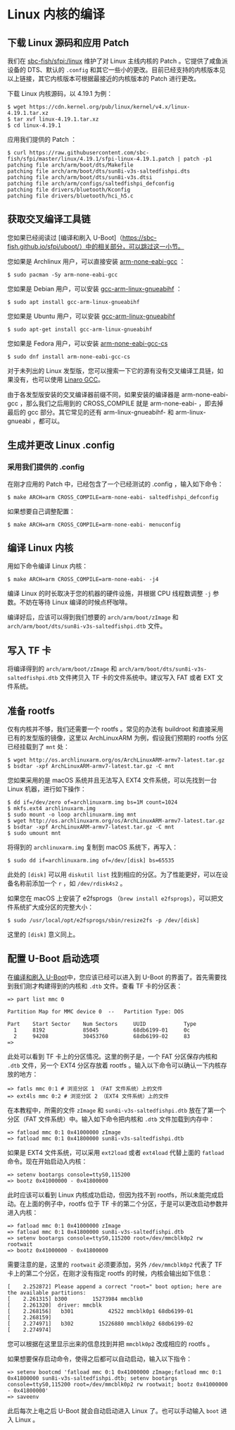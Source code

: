 # Linux 内核的编译

## 下载 Linux 源码和应用 Patch

我们在 [sbc-fish/sfpi:/linux](https://github.com/sbc-fish/sfpi/tree/master/u-boot) 维护了对 Linux 主线内核的 Patch 。它提供了咸鱼派设备的 DTS、默认的 `.config` 和其它一些小的更改。目前已经支持的内核版本见以上链接，其它内核版本可根据最接近的内核版本的 Patch 进行更改。

下载 Linux 内核源码，以 4.19.1 为例：

```shell
$ wget https://cdn.kernel.org/pub/linux/kernel/v4.x/linux-4.19.1.tar.xz
$ tar xvf linux-4.19.1.tar.xz
$ cd linux-4.19.1
```

应用我们提供的 Patch ：

```shell
$ curl https://raw.githubusercontent.com/sbc-fish/sfpi/master/linux/4.19.1/sfpi-linux-4.19.1.patch | patch -p1
patching file arch/arm/boot/dts/Makefile
patching file arch/arm/boot/dts/sun8i-v3s-saltedfishpi.dts
patching file arch/arm/boot/dts/sun8i-v3s.dtsi
patching file arch/arm/configs/saltedfishpi_defconfig
patching file drivers/bluetooth/Kconfig
patching file drivers/bluetooth/hci_h5.c
```

## 获取交叉编译工具链

您如果已经阅读过 [编译和刷入 U-Boot]（https://sbc-fish.github.io/sfpi/uboot/）中的相关部分，可以跳过这一小节。

您如果是 Archlinux 用户，可以直接安装 [arm-none-eabi-gcc](https://www.archlinux.org/packages/community/x86_64/arm-none-eabi-gcc/) ：

```shell
$ sudo pacman -Sy arm-none-eabi-gcc
```

您如果是 Debian 用户，可以安装  [gcc-arm-linux-gnueabihf](https://packages.debian.org/buster/gcc-arm-linux-gnueabihf) ：

```shell
$ sudo apt install gcc-arm-linux-gnueabihf
```

您如果是 Ubuntu 用户，可以安装 [gcc-arm-linux-gnueabihf](https://packages.ubuntu.com/bionic/gcc-arm-linux-gnueabihf)

```shell
$ sudo apt-get install gcc-arm-linux-gnueabihf
```

您如果是 Fedora 用户，可以安装 [arm-none-eabi-gcc-cs](https://rpmfind.net/linux/rpm2html/search.php?query=arm-none-eabi-gcc)

```shell
$ sudo dnf install arm-none-eabi-gcc-cs
```

对于未列出的 Linux 发型版，您可以搜索一下它的源有没有交叉编译工具链，如果没有，也可以使用 [Linaro GCC](https://releases.linaro.org/components/toolchain/binaries/latest-7/arm-eabi/)。

由于各发型版安装的交叉编译器前缀不同，如果安装的编译器是 arm-none-eabi-gcc ，那么我们之后用到的 CROSS_COMPILE 就是 arm-none-eabi- ，即去掉最后的 gcc 部分。其它常见的还有 arm-linux-gnueabihf- 和 arm-linux-gnueabi ，都可以。

## 生成并更改 Linux .config

### 采用我们提供的 .config

在刚才应用的 Patch 中，已经包含了一个已经测试的 .config ，输入如下命令：

```shell
$ make ARCH=arm CROSS_COMPILE=arm-none-eabi- saltedfishpi_defconfig
```

如果想要自己调整配置：

```shell
$ make ARCH=arm CROSS_COMPILE=arm-none-eabi- menuconfig
```

## 编译 Linux 内核

用如下命令编译 Linux 内核：

```shell
$ make ARCH=arm CROSS_COMPILE=arm-none-eabi- -j4
```

编译 Linux 的时长取决于您的机器的硬件设施，并根据 CPU 线程数调整 `-j` 参数。不妨在等待 Linux 编译的时候点杯咖啡。

编译好后，应该可以得到我们想要的 `arch/arm/boot/zImage` 和 `arch/arm/boot/dts/sun8i-v3s-saltedfishpi.dtb` 文件。

## 写入 TF 卡

将编译得到的 `arch/arm/boot/zImage` 和 `arch/arm/boot/dts/sun8i-v3s-saltedfishpi.dtb` 文件拷贝入 TF 卡的文件系统中。建议写入 FAT 或者 EXT 文件系统。

## 准备 rootfs

仅有内核并不够，我们还需要一个 rootfs 。常见的办法有 buildroot 和直接采用已有的发型版的镜像，这里以 ArchLinuxARM 为例，假设我们预期的 rootfs 分区已经挂载到了 `mnt` 处：

```shell
$ wget http://os.archlinuxarm.org/os/ArchLinuxARM-armv7-latest.tar.gz
$ bsdtar -xpf ArchLinuxARM-armv7-latest.tar.gz -C mnt
```

您如果采用的是 macOS 系统并且无法写入 EXT4 文件系统，可以先找到一台 Linux 机器，进行如下操作：

```shell
$ dd if=/dev/zero of=archlinuxarm.img bs=1M count=1024
$ mkfs.ext4 archlinuxarm.img
$ sudo mount -o loop archlinuxarm.img mnt
$ wget http://os.archlinuxarm.org/os/ArchLinuxARM-armv7-latest.tar.gz
$ bsdtar -xpf ArchLinuxARM-armv7-latest.tar.gz -C mnt
$ sudo umount mnt
```

将得到的 `archlinuxarm.img` 复制到 macOS 系统下，再写入：

```shell
$ sudo dd if=archlinuxarm.img of=/dev/[disk] bs=65535
```

此处的 `[disk]` 可以用 `diskutil list` 找到相应的分区。为了性能更好，可以在设备名称前添加一个 `r` ，如 `/dev/rdisk4s2` 。

如果您在 macOS 上安装了 e2fsprogs （`brew install e2fsprogs`），可以把文件系统扩大成分区的完整大小：

```shell
$ sudo /usr/local/opt/e2fsprogs/sbin/resize2fs -p /dev/[disk]
```

这里的 `[disk]` 意义同上。


## 配置 U-Boot 启动选项

在[编译和刷入 U-Boot](https://sbc-fish.github.io/sfpi/uboot/)中，您应该已经可以进入到 U-Boot 的界面了。首先需要找到我们刚才构建得到的内核和 `.dtb` 文件。查看 TF 卡的分区表：

```shell
=> part list mmc 0

Partition Map for MMC device 0  --   Partition Type: DOS

Part    Start Sector    Num Sectors     UUID            Type
  1     8192            85045           68db6199-01     0c
  2     94208           30453760        68db6199-02     83
=>
```

此处可以看到 TF 卡上的分区情况。这里的例子是，一个 FAT 分区保存内核和 `.dtb` 文件，另一个 EXT4 分区存放着 rootfs 。输入以下命令可以确认一下内核存放的地方：

```shell
=> fatls mmc 0:1 # 浏览分区 1 （FAT 文件系统）上的文件
=> ext4ls mmc 0:2 # 浏览分区 2 （EXT4 文件系统）上的文件
```

在本教程中，所需的文件 `zImage` 和 `sun8i-v3s-saltedfishpi.dtb` 放在了第一个分区（FAT 文件系统）中。输入如下命令把内核和 `.dtb` 文件加载到内存中：

```shell
=> fatload mmc 0:1 0x41000000 zImage
=> fatload mmc 0:1 0x41800000 sun8i-v3s-saltedfishpi.dtb
```

如果是 EXT4 文件系统，可以采用 `ext2load` 或者 `ext4load` 代替上面的 `fatload` 命令。现在开始启动入内核：

```shell
=> setenv bootargs console=ttyS0,115200
=> bootz 0x41000000 - 0x41800000
```

此时应该可以看到 Linux 内核成功启动，但因为找不到 rootfs，所以未能完成启动。在上面的例子中，rootfs 位于 TF 卡的第二个分区，于是可以更改启动参数并进入内核：

```shell
=> fatload mmc 0:1 0x41000000 zImage
=> fatload mmc 0:1 0x41800000 sun8i-v3s-saltedfishpi.dtb
=> setenv bootargs console=ttyS0,115200 root=/dev/mmcblk0p2 rw rootwait
=> bootz 0x41000000 - 0x41800000
```

需要注意的是，这里的 `rootwait` 必须要添加，另外 `/dev/mmcblk0p2` 代表了 TF 卡上的第二个分区，在刚才没有指定 rootfs 的时候，内核会输出如下信息：

```
[    2.252872] Please append a correct "root=" boot option; here are the available partitions:
[    2.261315] b300        15273984 mmcblk0
[    2.261320]  driver: mmcblk
[    2.268156]   b301           42522 mmcblk0p1 68db6199-01
[    2.268159]
[    2.274971]   b302        15226880 mmcblk0p2 68db6199-02
[    2.274974]
```

您可以根据在这里显示出来的信息找到并把 `mmcblk0p2` 改成相应的 rootfs 。

如果想要保存启动命令，使得之后都可以自动启动，输入以下指令：

```
=> setenv bootcmd 'fatload mmc 0:1 0x41000000 zImage;fatload mmc 0:1 0x41800000 sun8i-v3s-saltedfishpi.dtb; setenv bootargs console=ttyS0,115200 root=/dev/mmcblk0p2 rw rootwait; bootz 0x41000000 - 0x41800000'
=> saveenv
```

此后每次上电之后 U-Boot 就会自动启动进入 Linux 了。也可以手动输入 `boot` 进入 Linux 。
